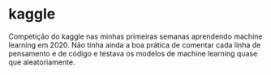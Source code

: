 # kaggle

  Competição do kaggle nas minhas primeiras semanas aprendendo machine learning em 2020.
  Não tinha ainda a boa prática de comentar cada linha de pensamento e de código e testava os modelos de machine learning quase que aleatoriamente.
